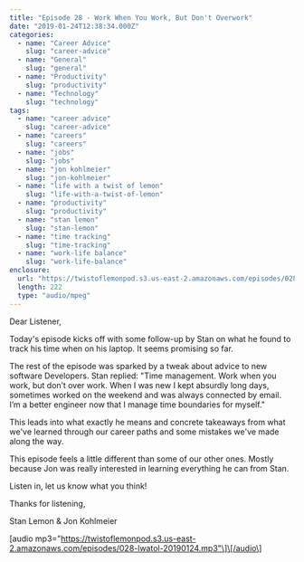 ```yaml
---
title: "Episode 28 - Work When You Work, But Don't Overwork"
date: "2019-01-24T12:38:34.000Z"
categories:
  - name: "Career Advice"
    slug: "career-advice"
  - name: "General"
    slug: "general"
  - name: "Productivity"
    slug: "productivity"
  - name: "Technology"
    slug: "technology"
tags:
  - name: "career advice"
    slug: "career-advice"
  - name: "careers"
    slug: "careers"
  - name: "jobs"
    slug: "jobs"
  - name: "jon kohlmeier"
    slug: "jon-kohlmeier"
  - name: "life with a twist of lemon"
    slug: "life-with-a-twist-of-lemon"
  - name: "productivity"
    slug: "productivity"
  - name: "stan lemon"
    slug: "stan-lemon"
  - name: "time tracking"
    slug: "time-tracking"
  - name: "work-life balance"
    slug: "work-life-balance"
enclosure:
  url: "https://twistoflemonpod.s3.us-east-2.amazonaws.com/episodes/028-lwatol-20190124.mp3"
  length: 222
  type: "audio/mpeg"
---
```


Dear Listener,

Today's episode kicks off with some follow-up by Stan on what he found to track his time when on his laptop. It seems promising so far.

The rest of the episode was sparked by a tweak about advice to new software Developers. Stan replied: "Time management. Work when you work, but don’t over work. When I was new I kept absurdly long days, sometimes worked on the weekend and was always connected by email. I’m a better engineer now that I manage time boundaries for myself."

This leads into what exactly he means and concrete takeaways from what we've learned through our career paths and some mistakes we've made along the way.

This episode feels a little different than some of our other ones. Mostly because Jon was really interested in learning everything he can from Stan.

Listen in, let us know what you think!

Thanks for listening,

Stan Lemon & Jon Kohlmeier

\[audio mp3="https://twistoflemonpod.s3.us-east-2.amazonaws.com/episodes/028-lwatol-20190124.mp3"\]\[/audio\]
